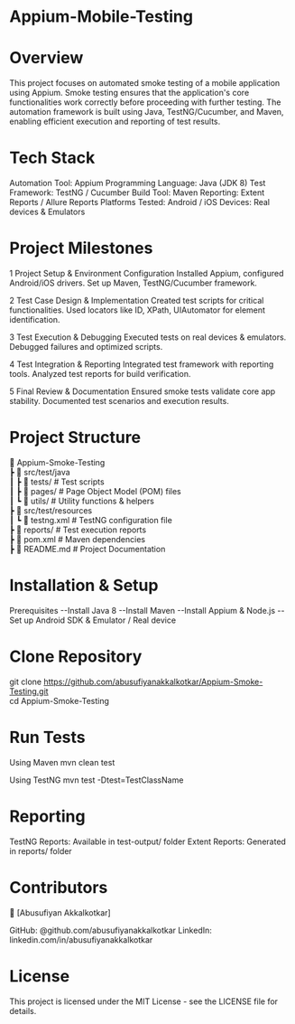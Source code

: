 # Appium-Mobile-Testing

# Overview

This project focuses on automated smoke testing of a mobile application using Appium. Smoke testing ensures that the application's core functionalities work correctly before proceeding with further testing. The automation framework is built using Java, TestNG/Cucumber, and Maven, enabling efficient execution and reporting of test results.

# Tech Stack

Automation Tool: Appium
Programming Language: Java (JDK 8)
Test Framework: TestNG / Cucumber
Build Tool: Maven
Reporting: Extent Reports / Allure Reports
Platforms Tested: Android / iOS
Devices: Real devices & Emulators

# Project Milestones

1 Project Setup & Environment Configuration
Installed Appium, configured Android/iOS drivers.
Set up Maven, TestNG/Cucumber framework.

2 Test Case Design & Implementation
Created test scripts for critical functionalities.
Used locators like ID, XPath, UIAutomator for element identification.

3 Test Execution & Debugging
Executed tests on real devices & emulators.
Debugged failures and optimized scripts.

4 Test Integration & Reporting
Integrated test framework with reporting tools.
Analyzed test reports for build verification.

5 Final Review & Documentation
Ensured smoke tests validate core app stability.
Documented test scenarios and execution results.

# Project Structure

📂 Appium-Smoke-Testing  
 ┣ 📂 src/test/java  
 ┃ ┣ 📂 tests/       # Test scripts  
 ┃ ┣ 📂 pages/       # Page Object Model (POM) files  
 ┃ ┗ 📂 utils/       # Utility functions & helpers  
 ┣ 📂 src/test/resources  
 ┃ ┗ 📜 testng.xml   # TestNG configuration file  
 ┣ 📂 reports/       # Test execution reports  
 ┣ 📜 pom.xml        # Maven dependencies  
 ┣ 📜 README.md      # Project Documentation  

# Installation & Setup

Prerequisites
--Install Java 8
--Install Maven
--Install Appium & Node.js
--Set up Android SDK & Emulator / Real device

# Clone Repository

git clone https://github.com/abusufiyanakkalkotkar/Appium-Smoke-Testing.git  
cd Appium-Smoke-Testing  


# Run Tests

Using Maven
mvn clean test  

Using TestNG
mvn test -Dtest=TestClassName  

# Reporting

TestNG Reports: Available in test-output/ folder
Extent Reports: Generated in reports/ folder

# Contributors

👤 [Abusufiyan Akkalkotkar]

GitHub: @github.com/abusufiyanakkalkotkar
LinkedIn: linkedin.com/in/abusufiyanakkalkotkar

# License

This project is licensed under the MIT License - see the LICENSE file for details.

